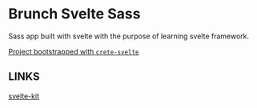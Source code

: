# Brunch Svelte Sass

Sass app built with svelte with the purpose of learning svelte framework.

[Project bootstrapped with `crete-svelte`](https://github.com/sveltejs/kit/tree/master/packages/create-svelte)

## LINKS

[svelte-kit](https://kit.svelte.dev/)
